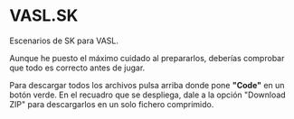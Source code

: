 # VASL.SK
 Escenarios de SK para VASL.
 
 Aunque he puesto el máximo cuidado al prepararlos, deberías comprobar que todo es correcto antes de jugar.
 
 Para descargar todos los archivos pulsa arriba donde pone **"Code"** en un botón verde. En el recuadro que se despliega, dale a la opción "Download ZIP" para descargarlos en un solo fichero comprimido.
